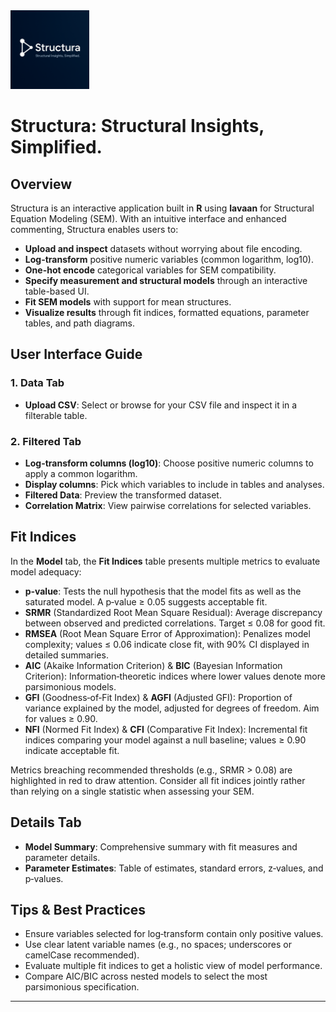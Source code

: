 <img src="www/logo.png" width="25%" />

# Structura: Structural Insights, Simplified.

## Overview

Structura is an interactive application built in **R** using **lavaan** for Structural Equation Modeling (SEM). With an intuitive interface and enhanced commenting, Structura enables users to:

* **Upload and inspect** datasets without worrying about file encoding.
* **Log-transform** positive numeric variables (common logarithm, log10).
* **One-hot encode** categorical variables for SEM compatibility.
* **Specify measurement and structural models** through an interactive table-based UI.
* **Fit SEM models** with support for mean structures.
* **Visualize results** through fit indices, formatted equations, parameter tables, and path diagrams.

## User Interface Guide

### 1. Data Tab

* **Upload CSV**: Select or browse for your CSV file and inspect it in a filterable table.

### 2. Filtered Tab

* **Log-transform columns (log10)**: Choose positive numeric columns to apply a common logarithm.
* **Display columns**: Pick which variables to include in tables and analyses.
* **Filtered Data**: Preview the transformed dataset.
* **Correlation Matrix**: View pairwise correlations for selected variables.

## Fit Indices

In the **Model** tab, the **Fit Indices** table presents multiple metrics to evaluate model adequacy:

* **p‑value**: Tests the null hypothesis that the model fits as well as the saturated model. A p‑value ≥ 0.05 suggests acceptable fit.
* **SRMR** (Standardized Root Mean Square Residual): Average discrepancy between observed and predicted correlations. Target ≤ 0.08 for good fit.
* **RMSEA** (Root Mean Square Error of Approximation): Penalizes model complexity; values ≤ 0.06 indicate close fit, with 90% CI displayed in detailed summaries.
* **AIC** (Akaike Information Criterion) & **BIC** (Bayesian Information Criterion): Information‐theoretic indices where lower values denote more parsimonious models.
* **GFI** (Goodness‑of‑Fit Index) & **AGFI** (Adjusted GFI): Proportion of variance explained by the model, adjusted for degrees of freedom. Aim for values ≥ 0.90.
* **NFI** (Normed Fit Index) & **CFI** (Comparative Fit Index): Incremental fit indices comparing your model against a null baseline; values ≥ 0.90 indicate acceptable fit.

Metrics breaching recommended thresholds (e.g., SRMR > 0.08) are highlighted in red to draw attention. Consider all fit indices jointly rather than relying on a single statistic when assessing your SEM.

## Details Tab

* **Model Summary**: Comprehensive summary with fit measures and parameter details.
* **Parameter Estimates**: Table of estimates, standard errors, z‑values, and p‑values.

## Tips & Best Practices

* Ensure variables selected for log‑transform contain only positive values.
* Use clear latent variable names (e.g., no spaces; underscores or camelCase recommended).
* Evaluate multiple fit indices to get a holistic view of model performance.
* Compare AIC/BIC across nested models to select the most parsimonious specification.

---

